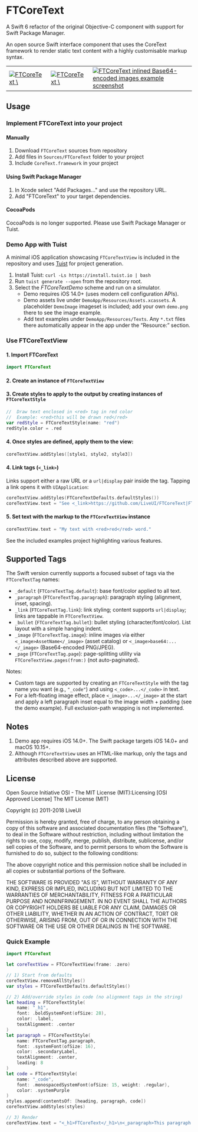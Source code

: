 # FTCoreText

A Swift 6 refactor of the original Objective-C component with support for Swift Package Manager.

An open source Swift interface component that uses the CoreText framework to render static text content with a highly customisable markup syntax.

<table>
  <tr>
    <td>
       <a href="https://raw.github.com/Ridiculous-Innovations/FTCoreText/documentation/screenshots/ftcoretext-screenshot-1.png">
          <img src="https://raw.github.com/Ridiculous-Innovations/FTCoreText/documentation/screenshots/ftcoretext-screenshot-1-thumb.png" alt="FTCoreText \"Giraffe\" example screenshot"/>
       </a>
    </td>
    <td>
       <a href="https://raw.github.com/Ridiculous-Innovations/FTCoreText/documentation/screenshots/ftcoretext-screenshot-2.png">
          <img src="https://raw.github.com/Ridiculous-Innovations/FTCoreText/documentation/screenshots/ftcoretext-screenshot-2-thumb.png" alt="FTCoreText \"Giraffe\" example screenshot"/>
       </a>
    </td>
    <td>
       <a href="https://raw.github.com/Ridiculous-Innovations/FTCoreText/documentation/screenshots/ftcoretext-screenshot-3.png">
          <img src="https://raw.github.com/Ridiculous-Innovations/FTCoreText/documentation/screenshots/ftcoretext-screenshot-3-thumb.png" alt="FTCoreText inlined Base64-encoded images example screenshot"/>
       </a>
    </td>
  </tr>
</table>

## Usage

### Implement FTCoreText into your project

#### Manually

1. Download `FTCoreText` sources from repository
2. Add files in `Sources/FTCoreText` folder to your project
3. Include `CoreText.framework` in your project

#### Using Swift Package Manager

1. In Xcode select "Add Packages..." and use the repository URL.
2. Add "FTCoreText" to your target dependencies.

#### CocoaPods

CocoaPods is no longer supported. Please use Swift Package Manager or Tuist.

### Demo App with Tuist

A minimal iOS application showcasing `FTCoreTextView` is included in the
repository and uses [Tuist](https://tuist.io/) for project generation.

1. Install Tuist: `curl -Ls https://install.tuist.io | bash`
2. Run `tuist generate --open` from the repository root.
3. Select the *FTCoreTextDemo* scheme and run on a simulator.
   - Demo requires iOS 14.0+ (uses modern cell configuration APIs).
   - Demo assets live under `DemoApp/Resources/Assets.xcassets`. A placeholder `DemoImage` imageset is included; add your own `demo.png` there to see the image example.
   - Add text examples under `DemoApp/Resources/Texts`. Any `*.txt` files there automatically appear in the app under the “Resource:” section.

### Use FTCoreTextView

#### 1. Import FTCoreText
```swift
import FTCoreText
```

#### 2. Create an instance of `FTCoreTextView`

#### 3. Create styles to apply to the output by creating instances of `FTCoreTextStyle`

```swift
//  Draw text enclosed in <red> tag in red color
//  Example: <red>this will be drawn red</red>
var redStyle = FTCoreTextStyle(name: "red")
redStyle.color = .red
```

#### 4. Once styles are defined, apply them to the view: 
```swift
coreTextView.addStyles([style1, style2, style3])
```

#### 4. Link tags (`<_link>`)

Links support either a raw URL or a `url|display` pair inside the tag. Tapping a link opens it with `UIApplication`:

```swift
coreTextView.addStyles(FTCoreTextDefaults.defaultStyles())
coreTextView.text = "See <_link>https://github.com/LiveUI/FTCoreText|FTCoreText</_link> on GitHub"
```

#### 5. Set text with the markup to the `FTCoreTextView` instance
```swift
coreTextView.text = "My text with <red>red</red> word."
```

See the included examples project highlighting various features.

## Supported Tags

The Swift version currently supports a focused subset of tags via the `FTCoreTextTag` names:

- `_default` (`FTCoreTextTag.default`): base font/color applied to all text.
- `_paragraph` (`FTCoreTextTag.paragraph`): paragraph styling (alignment, inset, spacing).
- `_link` (`FTCoreTextTag.link`): link styling; content supports `url|display`; links are tappable in `FTCoreTextView`.
- `_bullet` (`FTCoreTextTag.bullet`): bullet styling (character/font/color). List layout with a simple hanging indent.
- `_image` (`FTCoreTextTag.image`): inline images via either `<_image>AssetName</_image>` (asset catalog) or `<_image>base64:...</_image>` (Base64-encoded PNG/JPEG).
- `_page` (`FTCoreTextTag.page`): page-splitting utility via `FTCoreTextView.pages(from:)` (not auto-paginated).

Notes:
- Custom tags are supported by creating an `FTCoreTextStyle` with the tag name you want (e.g., `"_code"`) and using `<_code>...</_code>` in text.
- For a left-floating image effect, place `<_image>...</_image>` at the start and apply a left paragraph inset equal to the image width + padding (see the demo example). Full exclusion-path wrapping is not implemented.

## Notes

1. Demo app requires iOS 14.0+. The Swift package targets iOS 14.0+ and macOS 10.15+.
2. Although `FTCoreTextView` uses an HTML-like markup, only the tags and attributes described above are supported.

## License

Open Source Initiative OSI - The MIT License (MIT):Licensing [OSI Approved License] The MIT License (MIT)

Copyright (c) 2011-2018 LiveUI

Permission is hereby granted, free of charge, to any person obtaining a copy of this software and associated documentation files (the "Software"), to deal in the Software without restriction, including without limitation the rights to use, copy, modify, merge, publish, distribute, sublicense, and/or sell copies of the Software, and to permit persons to whom the Software is furnished to do so, subject to the following conditions:

The above copyright notice and this permission notice shall be included in all copies or substantial portions of the Software.

THE SOFTWARE IS PROVIDED "AS IS", WITHOUT WARRANTY OF ANY KIND, EXPRESS OR IMPLIED, INCLUDING BUT NOT LIMITED TO THE WARRANTIES OF MERCHANTABILITY, FITNESS FOR A PARTICULAR PURPOSE AND NONINFRINGEMENT. IN NO EVENT SHALL THE AUTHORS OR COPYRIGHT HOLDERS BE LIABLE FOR ANY CLAIM, DAMAGES OR OTHER LIABILITY, WHETHER IN AN ACTION OF CONTRACT, TORT OR OTHERWISE, ARISING FROM, OUT OF OR IN CONNECTION WITH THE SOFTWARE OR THE USE OR OTHER DEALINGS IN THE SOFTWARE.
### Quick Example

```swift
import FTCoreText

let coreTextView = FTCoreTextView(frame: .zero)

// 1) Start from defaults
coreTextView.removeAllStyles()
var styles = FTCoreTextDefaults.defaultStyles()

// 2) Add/override styles in code (no alignment tags in the string)
let heading = FTCoreTextStyle(
    name: "_h1",
    font: .boldSystemFont(ofSize: 28),
    color: .label,
    textAlignment: .center
)
let paragraph = FTCoreTextStyle(
    name: FTCoreTextTag.paragraph,
    font: .systemFont(ofSize: 16),
    color: .secondaryLabel,
    textAlignment: .center,
    leading: 8
)
let code = FTCoreTextStyle(
    name: "_code",
    font: .monospacedSystemFont(ofSize: 15, weight: .regular),
    color: .systemPurple
)
styles.append(contentsOf: [heading, paragraph, code])
coreTextView.addStyles(styles)

// 3) Render
coreTextView.text = "<_h1>FTCoreText</_h1>\n<_paragraph>This paragraph is centered via styles.</_paragraph>\nInline <_code>val answer = 42</_code>."
```
